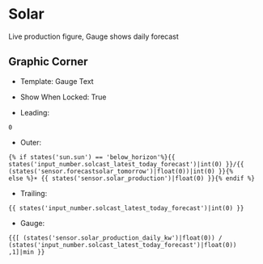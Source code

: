 # Solar


Live production figure, Gauge shows daily forecast
## Graphic Corner

* Template: Gauge Text
* Show When Locked: True

* Leading: 
```
0
```
* Outer: 
```
{% if states('sun.sun') == 'below_horizon'%}{{ states('input_number.solcast_latest_today_forecast')|int(0) }}/{{ 
(states('sensor.forecastsolar_tomorrow')|float(0))|int(0) }}{% 
else %}☀️ {{ states('sensor.solar_production')|float(0) }}{% endif %}
```
* Trailing: 
```
{{ states('input_number.solcast_latest_today_forecast')|int(0) }}
```
* Gauge: 
```
{{[ (states('sensor.solar_production_daily_kw')|float(0)) / (states('input_number.solcast_latest_today_forecast')|float(0)) ,1]|min }}
```

